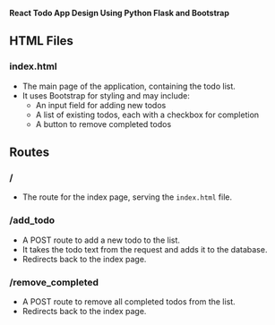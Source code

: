 **React Todo App Design Using Python Flask and Bootstrap**

## HTML Files

### index.html
- The main page of the application, containing the todo list.
- It uses Bootstrap for styling and may include:
    - An input field for adding new todos
    - A list of existing todos, each with a checkbox for completion
    - A button to remove completed todos

## Routes

### /
- The route for the index page, serving the `index.html` file.

### /add_todo
- A POST route to add a new todo to the list.
- It takes the todo text from the request and adds it to the database.
- Redirects back to the index page.

### /remove_completed
- A POST route to remove all completed todos from the list.
- Redirects back to the index page.